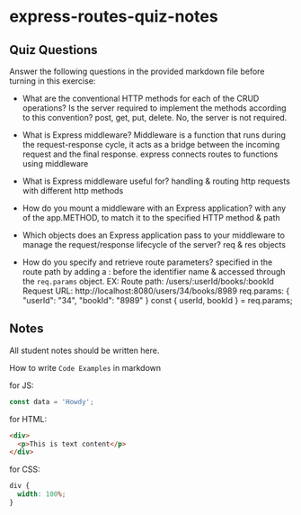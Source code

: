 # express-routes-quiz-notes

## Quiz Questions

Answer the following questions in the provided markdown file before turning in this exercise:

- What are the conventional HTTP methods for each of the CRUD operations? Is the server required to implement the methods according to this convention?
  post, get, put, delete. No, the server is not required.

- What is Express middleware?
  Middleware is a function that runs during the request-response cycle, it acts as a bridge between the incoming request and the final response.
  express connects routes to functions using middleware

- What is Express middleware useful for?
  handling & routing http requests with different http methods

- How do you mount a middleware with an Express application?
  with any of the app.METHOD, to match it to the specified HTTP method & path

- Which objects does an Express application pass to your middleware to manage the request/response lifecycle of the server?
  req & res objects

- How do you specify and retrieve route parameters?
  specified in the route path by adding a : before the identifier name & accessed through the `req.params` object.
  EX:
  Route path: /users/:userId/books/:bookId
  Request URL: http://localhost:8080/users/34/books/8989
  req.params: { "userId": "34", "bookId": "8989" }
  const { userId, bookId } = req.params;

## Notes

All student notes should be written here.

How to write `Code Examples` in markdown

for JS:

```javascript
const data = 'Howdy';
```

for HTML:

```html
<div>
  <p>This is text content</p>
</div>
```

for CSS:

```css
div {
  width: 100%;
}
```
